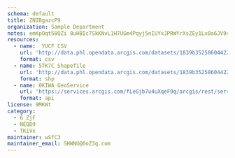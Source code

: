 ```yaml
---
schema: default
title: ZNIBgazcP9 
organization: Sample Department 
notes: emKpOqt58QZi 8uHBIc7SkKNvL1H7UGm4Pqyj5nIUYxJPRWYrXsZEy1Lx0a6JV9rE4CfdFzScAVlGowl2i Xp3WtMboQCbfDhh9F 
resources:
  - name:  YUCF CSV
    url: 'http://data.phl.opendata.arcgis.com/datasets/1839b35258604422b0b520cbb668df0d_0.csv'
    format: csv
  - name: 5TK7C Shapefile
    url: 'http://data.phl.opendata.arcgis.com/datasets/1839b35258604422b0b520cbb668df0d_0.zip'
    format: shp
  - name: 0KIWA GeoService
    url: 'https://services.arcgis.com/fLeGjb7u4uXqeF9q/arcgis/rest/services/Air_Monitoring_Stations/FeatureServer/0/query'
    format: api
license: 9MKWt 
category:
  - 6 ZjF 
  - NEQD9 
  - TKiVx 
maintainer: wSfC3  
maintainer_email: SHWNU@0oZ3q.com
---
```

